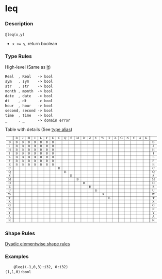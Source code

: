 # leq

### Description

`@leq(x,y)`

- `x <= y`, return boolean

### Type Rules

High-level (Same as [lt](lt.md))

```no-highlight
Real  , Real   -> bool
sym   , sym    -> bool
str   , str    -> bool
month , month  -> bool
date  , date   -> bool
dt    , dt     -> bool
hour  , hour   -> bool
second, second -> bool
time  , time   -> bool
_     , _      -> domain error
```

Table with details (See [type alias](../../../horseir/#types))

![lt](../types/lt.png)

### Shape Rules

[Dyadic elementwise shape rules](../../../horseir/#dyadic-elementwise)

### Examples

```no-highlight
    @leq((-1,0,3):i32, 0:i32)
(1,1,0):bool
```
